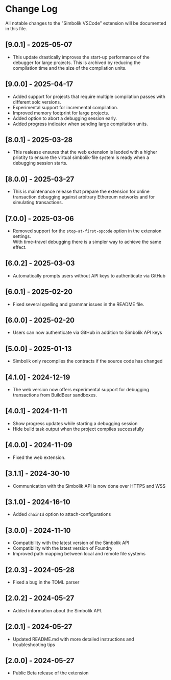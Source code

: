 # Change Log

All notable changes to the "Simbolik VSCode" extension will be documented in this file.

## [9.0.1] - 2025-05-07

- This update drastically improves the start-up performance of the debugger for large projects.
  This is archived by reducing the compilation time and the size of the compilation units.

## [9.0.0] - 2025-04-17

- Added support for projects that require multiple compilation passes with different solc versions.
- Experimental support for incremental compilation.
- Improved memory footprint for large projects.
- Added option to abort a debugging session early.
- Added progress indicator when sending large compitation units.

## [8.0.1] - 2025-03-28

- This realease ensures that the web extension is laoded with a higher priotity to ensure the virtual simbolik-file system is ready when a debugging session starts.

## [8.0.0] - 2025-03-27

- This is maintenance release that prepare the extension for online transaction debugging
  against arbitrary Ethereum networks and for simulating transactions.

## [7.0.0] - 2025-03-06

- Removed support for the `stop-at-first-opcode` option in the extension settings. \
  With time-travel debugging there is a simpler way to achieve the same effect.

## [6.0.2] - 2025-03-03

- Automatically prompts users without API keys to authenticate via GitHub

## [6.0.1] - 2025-02-20

- Fixed several spelling and grammar issues in the README file.

## [6.0.0] - 2025-02-20

- Users can now authenticate via GitHub in addition to Simbolik API keys

## [5.0.0] - 2025-01-13

- Simbolik only recompiles the contracts if the source code has changed

## [4.1.0] - 2024-12-19

- The web version now offers experimental support for debugging transactions from BuildBear sandboxes.

## [4.0.1] - 2024-11-11

- Show progress updates while starting a debugging session
- Hide build task output when the project compiles successfully

## [4.0.0] - 2024-11-09

- Fixed the web extension.

## [3.1.1] - 2024-30-10

- Communication with the Simbolik API is now done over HTTPS and WSS

## [3.1.0] - 2024-16-10

- Added `chainId` option to attach-configurations

## [3.0.0] - 2024-11-10

- Compatibility with the latest version of the Simbolik API
- Compatibility with the latest version of Foundry
- Improved path mapping between local and remote file systems

## [2.0.3] - 2024-05-28

- Fixed a bug in the TOML parser

## [2.0.2] - 2024-05-27

- Added information about the Simbolik API.

## [2.0.1] - 2024-05-27

- Updated README.md with more detailed instructions and troubleshooting tips

## [2.0.0] - 2024-05-27

- Public Beta release of the extension